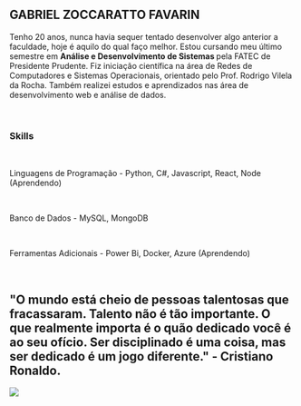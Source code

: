 ## GABRIEL ZOCCARATTO FAVARIN

<p>  Tenho 20 anos, nunca havia sequer tentado desenvolver algo anterior a faculdade, hoje é aquilo do qual faço melhor. Estou cursando meu último semestre em <strong> Análise e Desenvolvimento de Sistemas </strong> pela FATEC de Presidente Prudente. Fiz iniciação científica na área de Redes de Computadores e Sistemas Operacionais, orientado pelo Prof. Rodrigo Vilela da Rocha. Também realizei estudos e aprendizados nas área de desenvolvimento web e análise de dados.
</p> <br>

<h3> Skills </h3>
<br>
<p> Linguagens de Programação - Python, C#, Javascript, React, Node (Aprendendo) </p> <br>
<p> Banco de Dados - MySQL, MongoDB </p> <br>
<p> Ferramentas Adicionais - Power Bi, Docker, Azure (Aprendendo) </p> <br>

  






## "O mundo está cheio de pessoas talentosas que fracassaram. Talento não é tão importante. O que realmente importa é o quão dedicado você é ao seu ofício. Ser disciplinado é uma coisa, mas ser dedicado é um jogo diferente." - Cristiano Ronaldo.

<img src="https://media.bleacherreport.com/w_768,h_512,c_fill/br-img-slides/004/242/743/610040825fa2f911b7cde381b87299e8_crop_exact.jpg">
